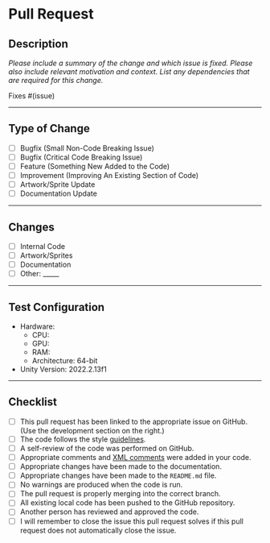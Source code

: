 # Pull Request

## Description

*Please include a summary of the change and which issue is fixed. Please also include relevant motivation and context. List any dependencies that are required for this change.*

Fixes #(issue)

---

## Type of Change

- [ ] Bugfix (Small Non-Code Breaking Issue)
- [ ] Bugfix (Critical Code Breaking Issue)
- [ ] Feature (Something New Added to the Code)
- [ ] Improvement (Improving An Existing Section of Code)
- [ ] Artwork/Sprite Update
- [ ] Documentation Update

---

## Changes

- [ ] Internal Code
- [ ] Artwork/Sprites
- [ ] Documentation
- [ ] Other: _____

---

## Test Configuration

* Hardware:
  - CPU:
  - GPU:
  - RAM:
  - Architecture: 64-bit
* Unity Version: 2022.2.13f1

---

## Checklist

- [ ] This pull request has been linked to the appropriate issue on GitHub. (Use the development section on the right.)
- [ ] The code follows the style [guidelines](https://github.com/beanbeanjuice/ecs189L-back-to-the-jungle/blob/master/CONTRIBUTING.md).
- [ ] A self-review of the code was performed on GitHub.
- [ ] Appropriate comments and [XML comments](https://learn.microsoft.com/en-us/dotnet/csharp/language-reference/xmldoc/recommended-tags) were added in your code.
- [ ] Appropriate changes have been made to the documentation.
- [ ] Appropriate changes have been made to the `README.md` file.
- [ ] No warnings are produced when the code is run.
- [ ] The pull request is properly merging into the correct branch.
- [ ] All existing local code has been pushed to the GitHub repository.
- [ ] Another person has reviewed and approved the code.
- [ ] I will remember to close the issue this pull request solves if this pull request does not automatically close the issue.
